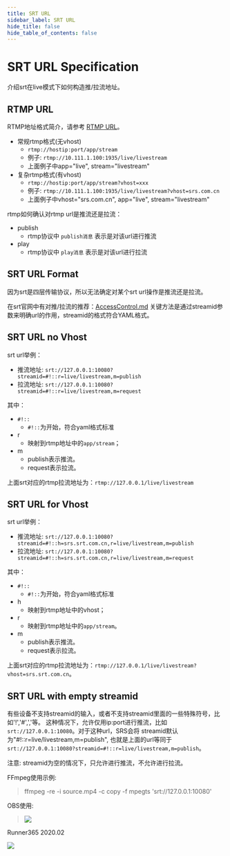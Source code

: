 ```yaml
---
title: SRT URL
sidebar_label: SRT URL
hide_title: false
hide_table_of_contents: false
---
```


# SRT URL Specification

介绍srt在live模式下如何构造推/拉流地址。

## RTMP URL

RTMP地址格式简介，请参考 [RTMP URL](./rtmp-url-vhost.md)。

* 常规rtmp格式(无vhost) 
    - `rtmp://hostip:port/app/stream` 
    - 例子: `rtmp://10.111.1.100:1935/live/livestream` 
    - 上面例子中app="live", stream="livestream" 
* 复杂rtmp格式(有vhost) 
    - `rtmp://hostip:port/app/stream?vhost=xxx` 
    - 例子: `rtmp://10.111.1.100:1935/live/livestream?vhost=srs.com.cn` 
    - 上面例子中vhost="srs.com.cn", app="live", stream="livestream" 

rtmp如何确认对rtmp url是推流还是拉流：

* publish 
    - rtmp协议中 `publish消息` 表示是对该url进行推流 
* play 
    - rtmp协议中 `play消息` 表示是对该url进行拉流

## SRT URL Format

因为srt是四层传输协议，所以无法确定对某个srt url操作是推流还是拉流。

在srt官网中有对推/拉流的推荐：[AccessControl.md](https://github.com/Haivision/srt/blob/master/docs/features/access-control.md) 
关键方法是通过streamid参数来明确url的作用，streamid的格式符合YAML格式。

## SRT URL no Vhost

srt url举例：
* 推流地址: `srt://127.0.0.1:10080?streamid=#!::r=live/livestream,m=publish` 
* 拉流地址: `srt://127.0.0.1:10080?streamid=#!::r=live/livestream,m=request` 

其中：
* `#!::`
    - `#!::`为开始，符合yaml格式标准 
* r 
    - 映射到rtmp地址中的`app/stream`；
* m 
    - publish表示推流。
    - request表示拉流。

上面srt对应的rtmp拉流地址为：`rtmp://127.0.0.1/live/livestream`

## SRT URL for Vhost

srt url举例：
* 推流地址: `srt://127.0.0.1:10080?streamid=#!::h=srs.srt.com.cn,r=live/livestream,m=publish` 
* 拉流地址: `srt://127.0.0.1:10080?streamid=#!::h=srs.srt.com.cn,r=live/livestream,m=request` 

其中：
* `#!::` 
    - `#!::`为开始，符合yaml格式标准 
* h 
    - 映射到rtmp地址中的vhost；
* r 
    - 映射到rtmp地址中的`app/stream`。
* m 
    - publish表示推流。
    - request表示拉流。

上面srt对应的rtmp拉流地址为：`rtmp://127.0.0.1/live/livestream?vhost=srs.srt.com.cn`。

## SRT URL with empty streamid

有些设备不支持streamid的输入，或者不支持streamid里面的一些特殊符号，比如'!','#',','等。
这种情况下，允许仅用ip:port进行推流，比如`srt://127.0.0.1:10080`。对于这种url，SRS会将
streamid默认为"#!::r=live/livestream,m=publish", 也就是上面的url等同于
`srt://127.0.0.1:10080?streamid=#!::r=live/livestream,m=publish`。

注意: streamid为空的情况下，只允许进行推流，不允许进行拉流。

FFmpeg使用示例:
> ffmpeg -re -i source.mp4 -c copy -f mpegts 'srt://127.0.0.1:10080'

OBS使用:
> ![](/img/doc-main-concepts-srt-url-001.png)

Runner365 2020.02

![](https://ossrs.net/gif/v1/sls.gif?site=ossrs.net&path=/lts/doc/zh/v5/srt-url)


